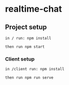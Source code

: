 # realtime-chat

## Project setup
```
in / run: npm install
```
```
then run npm start
```
### Client setup
```
in /client run: npm install
```
```
then run npm run serve
```

